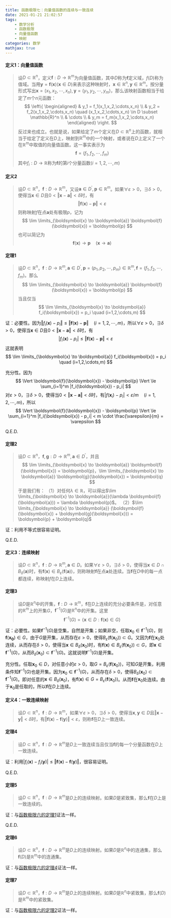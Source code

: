 ```yaml
---
title: 函数极限七：向量值函数的连续与一致连续
date: 2021-01-21 21:02:57
tags:
    - 数学分析
    - 函数极限
    - 向量值函数
    - 映射
categories: 数学
mathjax: true
---
```


#### 定义1：向量值函数
> 设$D \subset \mathbb{R}^n$，定义$\boldsymbol{f}: D \to \mathbb{R}^m$为向量值函数，其中$D$称为$\boldsymbol{f}$定义域，$f(D)$称为值域。当用$\boldsymbol{y} = \boldsymbol{f}(\boldsymbol{x})(\boldsymbol{x} \in D)$来表示这种映射时，$\boldsymbol{x} \in \mathbb{R}^n, \boldsymbol{y} \in \mathbb{R}^m$。按分量形式写出$\boldsymbol{x} = (x_1,x_2,\cdots,x_n), \boldsymbol{y}=(y_1,y_2,\cdots,y_m)$，那么该映射函数相当于给定了$m$个$n$元函数：
$$
\left\{
    \begin{aligned}
        & y_1 = f_1(x_1,x_2,\cdots,x_n) \\
        & y_2 = f_2(x_1,x_2,\cdots,x_n) \quad (x_1,x_2,\cdots,x_n) \in D \subset \mathbb{R}^n \\
        & \cdots \\
        & y_m = f_m(x_1,x_2,\cdots,x_n)
    \end{aligned}
\right.
$$
反过来也成立。也就是说，如果给定了$m$个定义在$D \subset \mathbb{R}^n$上的函数，就相当于给定了定义在$D$上，映射到$\mathbb{R}^m$中的一个映射，或者说在$D$上定义了一个在$\mathbb{R}^m$中取值的向量值函数。这一事实表示为
$$
    \boldsymbol{f} = (f_1,f_2,\cdots,f_m)
$$
其中$f_i: D \to \mathbb{R}$称为$\boldsymbol{f}$的第$i$个分量函数$(i=1,2,\cdots,m)$

<!--more-->

#### 定义2
> 设$D \subset \mathbb{R}^n$，$\boldsymbol{f}: D \to \mathbb{R}^m$，又设$\boldsymbol{a} \in D^\prime, \boldsymbol{p}\in \mathbb{R}^m$。如果$\forall \varepsilon > 0$，$\exists \delta > 0$，使得当$\boldsymbol{x} \in D$且$0 < \Vert \boldsymbol{x} - \boldsymbol{a} \Vert < \delta$时，有
$$
    \Vert \boldsymbol{f}(\boldsymbol{x}) - \boldsymbol{p} \Vert < \varepsilon
$$
则称映射$f$在点$\boldsymbol{a}$处有极限$p$，记为
$$
    \lim \limits_{\boldsymbol{x} \to \boldsymbol{a}} \boldsymbol{f}(\boldsymbol{x}) = \boldsymbol{p}
$$
也可以简记为
$$
    \boldsymbol{f}(\boldsymbol{x}) \to \boldsymbol{p} \quad (\boldsymbol{x} \to \boldsymbol{a})
$$


#### 定理1
> 设$D \subset \mathbb{R}^n$，$\boldsymbol{f}: D \to \mathbb{R}^m,\boldsymbol{a} \in D^\prime, \boldsymbol{p}=(p_1,p_2,\cdots,p_m)\in \mathbb{R}^m, \boldsymbol{f} = (f_1,f_2,\cdots,f_m)$。那么
$$
    \lim \limits_{\boldsymbol{x} \to \boldsymbol{a}} \boldsymbol{f}(\boldsymbol{x}) = \boldsymbol{p}
$$
当且仅当
$$
    \lim \limits_{\boldsymbol{x} \to \boldsymbol{a}} f_i(\boldsymbol{x}) = p_i \quad (i=1,2,\cdots,m)
$$

证：必要性。因为$\Vert f_i(\boldsymbol{x}) - p_i \Vert \le \Vert \boldsymbol{f}(\boldsymbol{x}) - \boldsymbol{p} \Vert \quad (i=1,2,\cdots,m)$，所以$\forall \varepsilon > 0$，$\exists \delta > 0$，使得当$\boldsymbol{x} \in D$且$0 < \Vert \boldsymbol{x} - \boldsymbol{a} \Vert < \delta$时，有
$$
    | f_i(\boldsymbol{x}) - p_i | \le \Vert \boldsymbol{f}(\boldsymbol{x}) - \boldsymbol{p} \Vert < \varepsilon
$$
这就表明
$$
    \lim \limits_{\boldsymbol{x} \to \boldsymbol{a}} f_i(\boldsymbol{x}) = p_i \quad (i=1,2,\cdots,m)
$$

充分性。因为
$$
    \Vert \boldsymbol{f}(\boldsymbol{x}) - \boldsymbol{p} \Vert \le \sum_{i=1}^m |f_i(\boldsymbol{x}) - p_i|
$$
对$\varepsilon > 0$，$\exists \delta > 0$，使得当$0 < \Vert \boldsymbol{x} - \boldsymbol{a} \Vert < \delta$时，有$|f(\boldsymbol{x}_i) - p_i| < \varepsilon / m \quad(i=1,2,\cdots,m)$，所以
$$
    \Vert \boldsymbol{f}(\boldsymbol{x}) - \boldsymbol{p} \Vert \le \sum_{i=1}^m |f_i(\boldsymbol{x}) - p_i| < m \cdot \frac{\varepsilon}{m} = \varepsilon
$$

Q.E.D.


#### 定理2
> 设$D \subset \mathbb{R}^n$，$\boldsymbol{f},\boldsymbol{g}: D \to \mathbb{R}^m,\boldsymbol{a} \in D^\prime$，并且
$$
    \lim \limits_{\boldsymbol{x} \to \boldsymbol{a}} \boldsymbol{f}(\boldsymbol{x}) = \boldsymbol{p}，\lim \limits_{\boldsymbol{x} \to \boldsymbol{a}} \boldsymbol{g}(\boldsymbol{x}) = \boldsymbol{q}
$$
于是我们有：
（1）对任何$\lambda \in \mathbb{R}$，可以得出$\lim \limits_{\boldsymbol{x} \to \boldsymbol{a}}(\lambda \boldsymbol{f}(\boldsymbol{a})) = \lambda \boldsymbol{p}$。
（2）$\lim \limits_{\boldsymbol{x} \to \boldsymbol{a}} (\boldsymbol{f}(\boldsymbol{x}) + \boldsymbol{g}(\boldsymbol{x})) = \boldsymbol{p} + \boldsymbol{q}$

证：利用不等式很容易证明。

Q.E.D.

#### 定义3：连续映射
> 设$D \subset \mathbb{R}^n$，$\boldsymbol{f}: D \to \mathbb{R}^m,\boldsymbol{a} \in D$。如果$\forall \varepsilon > 0$，$\exists \delta > 0$，使得当$\boldsymbol{x} \in D \cap B_\delta(\boldsymbol{a})$时，有$\boldsymbol{f}(\boldsymbol{x}) \in B_\varepsilon(\boldsymbol{f}(\boldsymbol{a}))$，则称映射$\boldsymbol{f}$在点$\boldsymbol{a}$处连续。当$\boldsymbol{f}$在$D$中的每一点都连续，称映射$f$在$D$上连续。


#### 定理3
> 设$D$是$\mathbb{R}^n$中的开集，$\boldsymbol{f}:D \to \mathbb{R}^m$，$\boldsymbol{f}$在$D$上连续的充分必要条件是，对任意的$\mathbb{R}^m$上的开集$G$，$\boldsymbol{f}^{-1}(G)$是$\mathbb{R}^n$中的开集。这里
$$
  \boldsymbol{f}^{-1}(G) = \{ \boldsymbol{x} \in D : \boldsymbol{f}(\boldsymbol{x}) \in G \}
$$

证：必要性。如果$\boldsymbol{f}^{-1}(G)$是空集，自然是开集；如果非空，任取$\boldsymbol{x}_0 \in \boldsymbol{f}^{-1}(G)$，则$\boldsymbol{f}(\boldsymbol{x_0}) \in G$，由于$G$是开集，从而存在$\varepsilon > 0$，使得$B_\varepsilon(\boldsymbol{f}(\boldsymbol{x}_0)) \subset G$。又因为$\boldsymbol{f}$在$\boldsymbol{x}_0$处连续，从而存在$\delta > 0$，使得当$\boldsymbol{x} \in B_\delta(\boldsymbol{x}_0)$时，有$\boldsymbol{f}(\boldsymbol{x}) \in B_\varepsilon(\boldsymbol{f}(\boldsymbol{x}_0)) \subset G$，即$\boldsymbol{x} \in \boldsymbol{f}^{-1}(G)$，从而$B_\delta(\boldsymbol{x}_0) \subset \boldsymbol{f}^{-1}(G)$。这就说明$\boldsymbol{f}^{-1}(G)$是开集。

充分性。任取$\boldsymbol{x}_0 \in D$，对任意小的$\varepsilon > 0$，取$G=B_\varepsilon(\boldsymbol{f}(\boldsymbol{x}_0))$，可知$G$是开集，利用条件知$\boldsymbol{f}^{-1}(G)$也是开集。因为$\boldsymbol{x}_0 \in \boldsymbol{f}^{-1}(G)$，从而存在$\delta > 0$，使得$B_\delta(\boldsymbol{x}_0) \subset \boldsymbol{f}^{-1}(G)$。即对任意的$\boldsymbol{x} \in B_\delta(\boldsymbol{x}_0)$，有$\boldsymbol{f}(\boldsymbol{x}) \in G = B_\varepsilon(\boldsymbol{f}(\boldsymbol{x}_0))$。从而$\boldsymbol{f}$在$\boldsymbol{x}_0$处连续。由于$\boldsymbol{x}_0$是任取的，所以$\boldsymbol{f}$在$D$上连续。


#### 定义4：一致连续映射
> 设$D \subset \mathbb{R}^n$，$\boldsymbol{f}: D \to \mathbb{R}^m$，如果$\forall \varepsilon > 0$，$\exists \delta> 0$，使得当$\boldsymbol{x},\boldsymbol{y} \in D$且$\Vert \boldsymbol{x} - \boldsymbol{y} \Vert < \delta$时，有$\Vert \boldsymbol{f}(\boldsymbol{x}) - \boldsymbol{f}(\boldsymbol{y}) \Vert < \varepsilon$，则称$\boldsymbol{f}$在$D$上一致连续。


#### 定理4
> 设$D \subset \mathbb{R}^n$，$\boldsymbol{f}: D \to \mathbb{R}^m$是$D$上一致连续当且仅当$\boldsymbol{f}$的每一个分量函数在$D$上一致连续。

证：利用$|f_i(\boldsymbol{x}) - f_i(\boldsymbol{y})| \le \Vert \boldsymbol{f}(\boldsymbol{x}) - \boldsymbol{f}(\boldsymbol{y}) \Vert$，很容易证明。

Q.E.D.


#### 定理5
> 设$D \subset \mathbb{R}^n$，$\boldsymbol{f}: D \to \mathbb{R}^m$是$D$上的连续映射。如果$D$是紧致集，那么$\boldsymbol{f}$在$D$上是一致连续的。

证：与[函数极限六的定理1](https://gamersover.github.io/2021/01/20/函数极限6/#定理1)证法一样。

Q.E.D.

#### 定理6
> 设$D \subset \mathbb{R}^n$，$\boldsymbol{f}: D \to \mathbb{R}^m$是$D$上的连续映射。如果$D$是$\mathbb{R}^n$中的连通集，那么$\boldsymbol{f}(D)$是$\mathbb{R}^m$中的连通集。

证：与[函数极限六的定理4](https://gamersover.github.io/2021/01/20/函数极限6/#定理4)证法一样。


#### 定理7
> 设$D \subset \mathbb{R}^n$，$\boldsymbol{f}: D \to \mathbb{R}^m$是$D$上的连续映射。如果$D$是$\mathbb{R}^n$中紧致集，那么$\boldsymbol{f}(D)$是$\mathbb{R}^m$中的紧致集。

证：与[函数极限六的定理2](https://gamersover.github.io/2021/01/20/函数极限6/#定理2)证法一样。